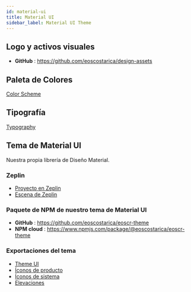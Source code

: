 ```yaml
---
id: material-ui
title: Material UI
sidebar_label: Material UI Theme
---
```


## Logo y activos visuales

- **GitHub** : https://github.com/eoscostarica/design-assets

## Paleta de Colores

[Color Scheme](https://github.com/eoscostarica/eoscr-mui-library/blob/master/exports/Color_Scheme.pdf)

## Tipografía

[Typography](https://github.com/eoscostarica/eoscr-mui-library/blob/master/exports/Typography_Scale.pdf) 

## Tema de Material UI

Nuestra propia librería de Diseño Material.

### Zeplin
- [Proyecto en Zeplin](https://zpl.io/brZKD4L)
- [Escena de Zeplin](https://scene.zeplin.io/project/5ea8f7f46cfde425751bc5ec)

### Paquete de NPM de nuestro tema de Material UI

- **GitHub** : https://github.com/eoscostarica/eoscr-theme
- **NPM cloud** : https://www.npmjs.com/package/@eoscostarica/eoscr-theme

### Exportaciones del tema
- [Theme UI](https://github.com/eoscostarica/eoscr-mui-library/blob/master/exports/Theme_UI.pdf)
- [Íconos de producto](https://github.com/eoscostarica/eoscr-mui-library/blob/master/exports/System_Icons.pdf)
- [Íconos de sistema](https://github.com/eoscostarica/eoscr-mui-library/blob/master/exports/Color_Scheme.pdf)
- [Elevaciones](https://github.com/eoscostarica/eoscr-mui-library/blob/master/exports/Elevation.pdf)